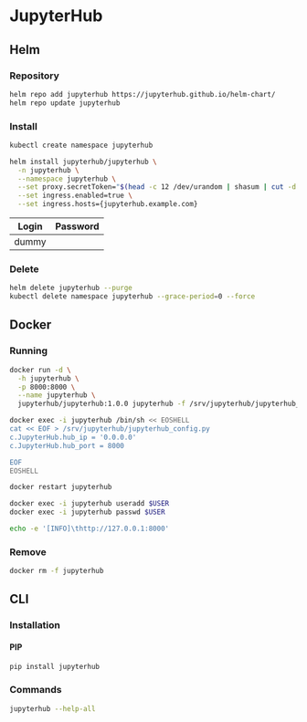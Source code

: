 # JupyterHub

## Helm

### Repository

```sh
helm repo add jupyterhub https://jupyterhub.github.io/helm-chart/
helm repo update jupyterhub
```

### Install

```sh
kubectl create namespace jupyterhub
```

```sh
helm install jupyterhub/jupyterhub \
  -n jupyterhub \
  --namespace jupyterhub \
  --set proxy.secretToken="$(head -c 12 /dev/urandom | shasum | cut -d ' ' -f 1)" \
  --set ingress.enabled=true \
  --set ingress.hosts={jupyterhub.example.com}
```

| Login | Password |
| --- | --- |
| dummy | |

### Delete

```sh
helm delete jupyterhub --purge
kubectl delete namespace jupyterhub --grace-period=0 --force
```

## Docker

### Running

```sh
docker run -d \
  -h jupyterhub \
  -p 8000:8000 \
  --name jupyterhub \
  jupyterhub/jupyterhub:1.0.0 jupyterhub -f /srv/jupyterhub/jupyterhub_config.py
```

```sh
docker exec -i jupyterhub /bin/sh << EOSHELL
cat << EOF > /srv/jupyterhub/jupyterhub_config.py
c.JupyterHub.hub_ip = '0.0.0.0'
c.JupyterHub.hub_port = 8000

EOF
EOSHELL
```

```sh
docker restart jupyterhub
```

```sh
docker exec -i jupyterhub useradd $USER
docker exec -i jupyterhub passwd $USER
```

```sh
echo -e '[INFO]\thttp://127.0.0.1:8000'
```

### Remove

```sh
docker rm -f jupyterhub
```

## CLI

### Installation

#### PIP

```sh
pip install jupyterhub
```

### Commands

```sh
jupyterhub --help-all
```
